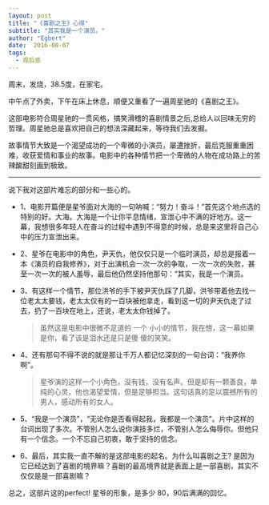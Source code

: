 ```yaml
---
layout: post
title: "《喜剧之王》心得"
subtitle: "其实我是一个演员。"
author: "Egbert"
date:  2016-08-07
tags:
  - 观后感
---
```


周末，发烧，38.5度，在家宅。

中午点了外卖，下午在床上休息，顺便又重看了一遍周星驰的《喜剧之王》。

这部电影符合周星驰的一贯风格，搞笑滑稽的喜剧情景之后,总给人以回味无穷的哲理。周星驰总是喜欢把自己的想法深藏起来，等待我们去发掘。

故事情节大致是一个渴望成功的一个卑微的小演员，屡遭挫折，最后克服重重困难，收获爱情和事业的故事。电影中的各种情节把一个卑微的人物在成功路上的苦辣酸甜刻画到极致。

--- 
说下我对这部片难忘的部分和一些心的。

-  1、电影开篇便是星爷面对大海的一句呐喊：“努力！奋斗！”首先这个地点选的特别的好。大海。大海是一个让你平息情绪，宣泄心中不满的好地方。这一幕，我想很多年轻人在奋斗的过程中遇到不得意的时候，总是来这里将自己心中的压力宣泄出来。

- 2、星爷在电影中的角色，尹天仇，他仅仅只是一个临时演员，却总是报着一本《演员的自我修养》，对于出演机会一次一次的争取，一次一次的失败，甚至一次一次的被人羞辱，最后他仍然坚持他那句：“其实，我是一个演员。

- 3、有这样一个情节，那位洪爷的手下被尹天仇踩了几脚，洪爷带着他去找一位老太太要钱，老太太仅有的一百块被他拿走，看到这一切的尹天仇走了过去，扔了一百块在地上，还说，老太太你钱掉了。

	> 虽然这是电影中很微不足道的 一个 小小的情节，我在想，这一幕如果是你，看了该是泪水还是只是傻 傻的笑笑。

- 4、还有那句不得不说的就是那让千万人都记忆深刻的一句台词：“我养你啊”。

	> 星爷演的这样一个小角色，没有钱，没有名声。但是却有一颗善良，单纯的心灵，他也渴望爱情，但是足够担当。这句话真的足以震撼所有的男人，感动所有的女人。

- 5、“我是一个演员”，“无论你是否看得起我，我都是一个演员”。片中这样的台词出现了多次。不管别人怎么说你演技多烂，不管别人怎么侮辱你。但他只有一个信念。一个不忘自己初衷，敢于坚持的信念。

- 6、最后，其实我一直不解的是这部电影的起名。为什么叫喜剧之王? 是因为它已经达到了喜剧的境界嘛？喜剧的最高境界就是表面上是一部喜剧，其实不仅仅是是一部喜剧嘛？

总之，这部片这的perfect!   星爷的形象，是多少 80，90后满满的回忆。